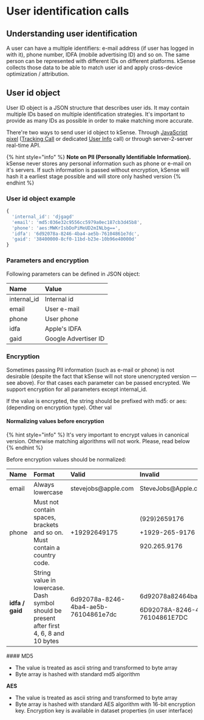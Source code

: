 # User identification calls

## Understanding user identification 

A user can have a multiple identifiers: e-mail address \(if user has logged in with it\), phone number, IDFA \(mobile advertising ID\) and so on. The same person can be represented with different IDs on different platforms. kSense collects those data to be able to match user id and apply cross-device optimization / attribution.

## User id object

User ID object is a JSON structure that describes user ids. It may contain multiple IDs based on multiple identification strategies. It's important to provide as many IDs as possible in order to make matching more accurate. 

There're two ways to send user id object to kSense. Through [JavaScript pixel](./) \([Tracking Call](./#example-with-additional-info) or dedicated [User Info](./#dedicated-user_info-calls) call\) or through server-2-server real-time API.

{% hint style="info" %}
**Note on PII \(Personally Identifiable Information\).** kSense never stores any personal information such as phone or e-mail on it's servers. If such information is passed without encryption, kSense will hash it a earliest stage possible and will store only hashed version
{% endhint %}

### User id object example

```javascript
{
  'internal_id': 'djgagd'
  'email': 'md5:036e32c9556cc5979a0ec187cb3d45b8',
  'phone': 'aes:MWKrIsbDoPiMeUD2mINLbg==',
  'idfa': '6d92078a-8246-4ba4-ae5b-76104861e7dc',
  'gaid': '38400000-8cf0-11bd-b23e-10b96e40000d'
}

```

### Parameters and encryption

Following parameters can be defined in JSON object:

| Name | Value |
| :--- | :--- |
| internal\_id | Internal id |
| email | User e-mail |
| phone | User phone |
| idfa | Apple's IDFA |
| gaid | Google Advertiser ID |

### Encryption

Sometimes passing PII information \(such as e-mail or phone\) is not desirable \(despite the fact that kSense will not store unencrypted version — see above\). For that cases each parameter can be passed encrypted. We support encryption for all parameters except internal\_id. 

If the value is encrypted, the string should be prefixed with md5: or aes: \(depending on encryption type\). Other val

#### Normalizing values before encryption

{% hint style="info" %}
It's very important to encrypt values in canonical version. Otherwise matching algorithms will not work. Please, read below
{% endhint %}

Before encryption values should be normalized:

<table>
  <thead>
    <tr>
      <th style="text-align:left"><b>Name</b>
      </th>
      <th style="text-align:left"><b>Format</b>
      </th>
      <th style="text-align:left"><b>Valid</b>
      </th>
      <th style="text-align:left"><b>Invalid</b>
      </th>
    </tr>
  </thead>
  <tbody>
    <tr>
      <td style="text-align:left">email</td>
      <td style="text-align:left">Always lowercase</td>
      <td style="text-align:left">stevejobs@apple.com</td>
      <td style="text-align:left">SteveJobs@Apple.com</td>
    </tr>
    <tr>
      <td style="text-align:left">phone</td>
      <td style="text-align:left">Must not contain spaces, brackets and so on. Must contain a country code.</td>
      <td
      style="text-align:left">+19292649175</td>
        <td style="text-align:left">
          <p>(929)2659176</p>
          <p>+1929-265-9176</p>
          <p>920.265.9176</p>
        </td>
    </tr>
    <tr>
      <td style="text-align:left"><b>idfa / gaid</b>
      </td>
      <td style="text-align:left">String value in lowercase. Dash symbol should be present after first 4,
        6, 8 and 10 bytes</td>
      <td style="text-align:left">
        <p></p>
        <p>6d92078a-8246-4ba4-ae5b-76104861e7dc</p>
      </td>
      <td style="text-align:left">
        <p>6d92078a82464ba4ae5b76104861e7dc</p>
        <p></p>
        <p>6D92078A-8246-4BA4-AE5B-76104861E7DC</p>
      </td>
    </tr>
  </tbody>
</table>#### MD5

* The value is treated as ascii string and transformed to byte array
* Byte array is hashed with standard md5 algorithm

**AES**

* The value is treated as ascii string and transformed to byte array
* Byte array is hashed with standard AES algorithm with 16-bit encryption key. Encryption key is available in dataset properties \(in user interface\)



